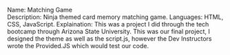Name: Matching Game <br>
Description: Ninja themed card memory matching game.
Languages: HTML, CSS, JavaScript. 
Explaination: This was a project I did through the tech bootcamp through Arizona State University. This was our final project, I designed the theme as well as the script.js, however the Dev Instructors wrote the Provided.JS which would test our code. 
